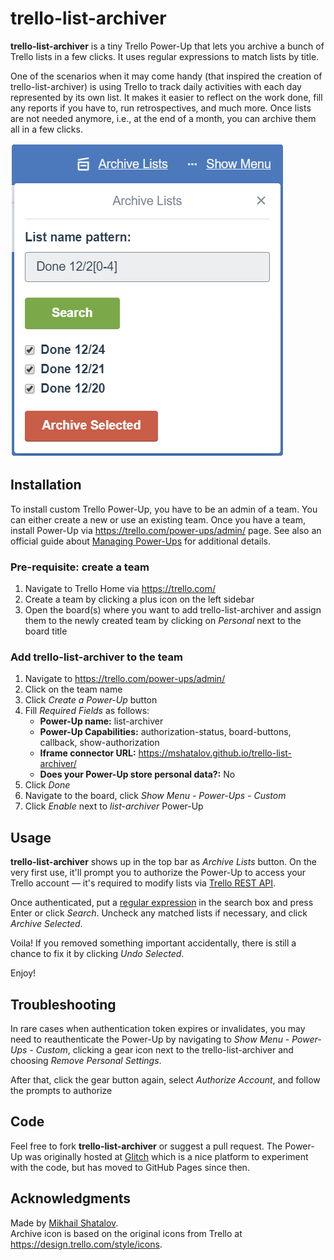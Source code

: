 # trello-list-archiver

**trello-list-archiver** is a tiny Trello Power-Up that lets you archive a bunch of Trello lists in a few clicks. It uses regular expressions to match lists by title.

One of the scenarios when it may come handy (that inspired the creation of trello-list-archiver) is using Trello to track daily activities with each day represented by its own list. It makes it easier to reflect on the work done, fill any reports if you have to, run retrospectives, and much more. Once lists are not needed anymore, i.e., at the end of a month, you can archive them all in a few clicks.

![Search and archival in action](readme/screenshot-search.png)

## Installation
To install custom Trello Power-Up, you have to be an admin of a team. You can either create a new or use an existing team.
Once you have a team, install Power-Up via https://trello.com/power-ups/admin/ page. See also an official guide about [Managing Power-Ups](https://developers.trello.com/v1.0/docs/managing-power-ups) for additional details.
### Pre-requisite: create a team
1. Navigate to Trello Home via https://trello.com/
2. Create a team by clicking a plus icon on the left sidebar
3. Open the board(s) where you want to add trello-list-archiver and assign them to the newly created team by clicking on _Personal_ next to the board title

### Add trello-list-archiver to the team
1. Navigate to https://trello.com/power-ups/admin/
2. Click on the team name
3. Click _Create a Power-Up_ button
4. Fill _Required Fields_ as follows:
    * **Power-Up name:** list-archiver
    * **Power-Up Capabilities:** authorization-status, board-buttons, callback, show-authorization
    * **Iframe connector URL:** https://mshatalov.github.io/trello-list-archiver/
    * **Does your Power-Up store personal data?:** No
5. Click _Done_
6. Navigate to the board, click *Show Menu - Power-Ups - Custom*
7. Click _Enable_ next to _list-archiver_ Power-Up

## Usage
**trello-list-archiver** shows up in the top bar as *Archive Lists* button. On the very first use, it'll prompt you to authorize the Power-Up to access your Trello account — it's required to modify lists via [Trello REST API](https://developers.trello.com/reference/).

Once authenticated, put a [regular expression](https://developer.mozilla.org/en-US/docs/Web/JavaScript/Guide/Regular_Expressions) in the search box and press Enter or click _Search_. Uncheck any matched lists if necessary, and click _Archive Selected_.

Voila! If you removed something important accidentally, there is still a chance to fix it by clicking _Undo Selected_.

Enjoy!

## Troubleshooting
In rare cases when authentication token expires or invalidates, you may need to reauthenticate the Power-Up by navigating to *Show Menu - Power-Ups - Custom*, clicking a gear icon next to the trello-list-archiver and choosing _Remove Personal Settings_.

After that, click the gear button again, select _Authorize Account_, and follow the prompts to authorize 

## Code
Feel free to fork **trello-list-archiver** or suggest a pull request. The Power-Up was originally hosted at [Glitch](https://glitch.com) which is a nice platform to experiment with the code, but has moved to GitHub Pages since then.

## Acknowledgments
Made by [Mikhail Shatalov](https://github.com/mshatalov).  
Archive icon is based on the original icons from Trello at https://design.trello.com/style/icons.